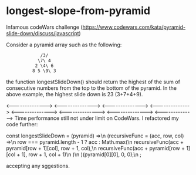 # longest-slope-from-pyramid
Infamous codeWars challenge (https://www.codewars.com/kata/pyramid-slide-down/discuss/javascript)

Consider a pyramid array such as the following:

                 /3/  
                \7\ 4   
               2 \4\ 6  
              8 5 \9\ 3

the function longestSlideDown() should return the highest of the sum of consecutive numbers from the top to the bottom of the pyramid.
In the above example, the highest slide down is 23 (3+7+4+9).




<--------------> <--------------> <--------------> <--------------> <--------------> <--------------> <--------------> <-------------->
Time performance still not under limit on CodeWars. I refactored my code further:

const longestSlideDown = (pyramid) =>\n
    (recursiveFunc = (acc, row, col) =>\n
        row === pyramid.length - 1 ? acc : Math.max(\n
            recursiveFunc(acc + pyramid[row + 1][col], row + 1, col),\n
            recursiveFunc(acc + pyramid[row + 1][col + 1], row + 1, col + 1)\n
        )\n
    )(pyramid[0][0], 0, 0);\n
;

accepting any sggestions.